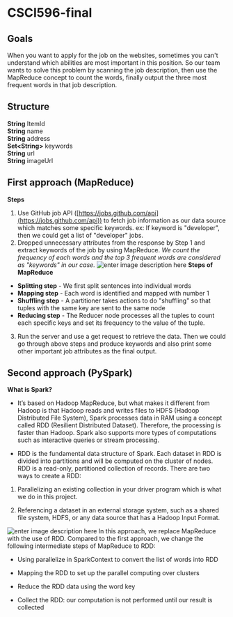 # CSCI596-final
## Goals
When you want to apply for the job on the websites, sometimes you can't understand which abilities are most important in this position. So our team wants to solve this problem by scanning the job description, then use the MapReduce concept to count the words, finally output the three most frequent words in that job description.

## Structure

**String** ItemId <br>
**String** name <br>
**String** address <br>
**Set&lt;String>** keywords <br>
**String** url <br>
**String** imageUrl <br>
## First approach (MapReduce)
**Steps**

 1. Use GitHub job API ([https://jobs.github.com/api](https://jobs.github.com/api)) to fetch job information as our data source which matches some specific keywords. 
ex: If keyword is "developer", then we could get a list of "developer" jobs.
 2. Dropped unnecessary attributes from the response by Step 1 and extract keywords of the job by using MapReduce.
 *We count the frequency of each words and the top 3 frequent words are considered as "keywords" in our case.*
![enter image description here](https://s3.amazonaws.com/files.dezyre.com/images/Tutorials/MapReduce_Example.jpg)
**Steps of MapReduce**
- **Splitting step** - We first split sentences into individual words
- **Mapping step** - Each word is identified and mapped with number 1
- **Shuffling step** - A partitioner takes actions to do "shuffling" so that tuples with the same key are sent to the same node
- **Reducing step** - The Reducer node processes all the tuples to count each specific keys and set its frequency to the value of the tuple.
3. Run the server and use a get request to retrieve the data. Then we could go through above steps and produce keywords and also print some other important job attributes as the final output.

## Second approach (PySpark)
**What is Spark?**

-   It’s based on Hadoop MapReduce, but what makes it different from Hadoop is that Hadoop reads and writes files to HDFS (Hadoop Distributed File System), Spark processes data in RAM using a concept called RDD (Resilient Distributed Dataset). Therefore, the processing is faster than Hadoop. Spark also supports more types of computations such as interactive queries or stream processing.
    
-   RDD is the fundamental data structure of Spark. Each dataset in RDD is divided into partitions and will be computed on the cluster of nodes. RDD is a read-only, partitioned collection of records. There are two ways to create a RDD:
    

  1.  Parallelizing an existing collection in your driver program which is what we do in this project.
    
  2.  Referencing a dataset in an external storage system, such as a shared file system, HDFS, or any data source that has a Hadoop Input Format.

![enter image description here](https://miro.medium.com/max/1050/1*l2MUHFvWfcdiUbh7Y-fM5Q.png)
In this approach, we replace MapReduce with the use of RDD.
Compared to the first approach, we change the following intermediate steps of MapReduce to RDD: 
-  Using parallelize in SparkContext to convert the list of words into RDD
    
-  Mapping the RDD to set up the parallel computing over clusters
    
-  Reduce the RDD data using the word key
    
- Collect the RDD: our computation is not performed until our result is collected

